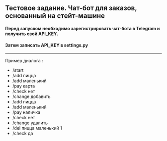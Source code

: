 ## Тестовое задание. Чат-бот для заказов, основанный на стейт-машине
#### Перед запуском необходимо зарегистрировать чат-бота в Telegram и получить свой API_KEY.
#### Затем записать API_KEY в settings.py

---
Пример диалога :

- /start
- /add пицца
- /add маленький
- /pay карта
- /check нет
- /change добавить
- /add пицца
- /add маленький
- /pay наличка
- /check нет
- /change удалить
- /del пицца маленький 1
- /check да
